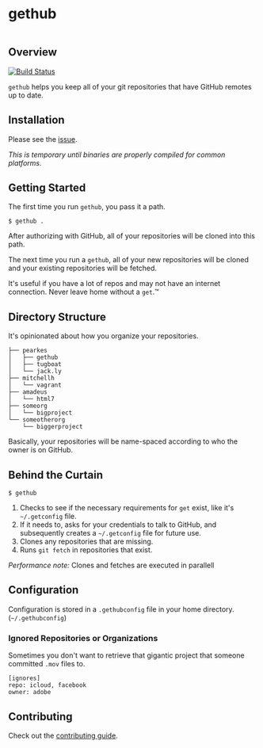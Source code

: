 # gethub

![]()

## Overview
[![Build Status](https://travis-ci.org/pearkes/get.png?branch=master)](https://travis-ci.org/pearkes/get)

`gethub` helps you keep all of your git repositories that have GitHub
remotes up to date.

## Installation

Please see the [issue](https://github.com/pearkes/get/issues/2).

*This is temporary until binaries are properly compiled for common platforms.*

## Getting Started

The first time you run `gethub`, you pass it a path.

    $ gethub .

After authorizing with GitHub, all of your repositories will
be cloned into this path.

The next time you run a `gethub`, all of your new repositories will be cloned
and your existing repositories will be fetched.

It's useful if you have a lot of repos and may not have an
internet connection. Never leave home without a `get`.™

## Directory Structure

It's opinionated about how you organize your repositories.

    ├── pearkes
    │   ├── gethub
    │   ├── tugboat
    │   └── jack.ly
    ├── mitchellh
    │   └── vagrant
    ├── amadeus
    │   └── html7
    ├── someorg
    │   └── bigproject
    └── someotherorg
        └── biggerproject

Basically, your repositories will be name-spaced according
to who the owner is on GitHub.

## Behind the Curtain

    $ gethub

1. Checks to see if the necessary requirements for `get` exist,
like it's `~/.getconfig` file.
2. If it needs to, asks for your credentials to talk to GitHub, and
subsequently creates a `~/.getconfig` file for future use.
3. Clones any repositories that are missing.
4. Runs `git fetch` in repositories that exist.

*Performance note:* Clones and fetches are executed in parallell

## Configuration

Configuration is stored in a `.gethubconfig` file in your home directory.
(`~/.gethubconfig`)

### Ignored Repositories or Organizations

Sometimes you don't want to retrieve that gigantic project that
someone committed `.mov` files to.

    [ignores]
    repo: icloud, facebook
    owner: adobe

## Contributing

Check out the [contributing guide](CONTRIBUTING.md).

